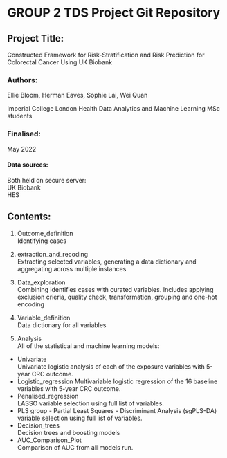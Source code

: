 # GROUP 2 TDS Project Git Repository

## Project Title:
Constructed Framework for Risk-Stratification and Risk Prediction for Colorectal Cancer Using UK Biobank  

### Authors:  
Ellie Bloom, Herman Eaves, Sophie Lai, Wei Quan 

Imperial College London Health Data Analytics and Machine Learning MSc students 
### Finalised: 
May 2022
#### Data sources: 
Both held on secure server:   
UK Biobank   
HES 

## Contents:

1.  Outcome_definition  
Identifying cases 
  
2.  extraction_and_recoding   
Extracting selected variables, generating a data dictionary and aggregating across multiple instances 
  
3.  Data_exploration  
Combining identifies cases with curated variables. Includes applying exclusion crieria, quality check, transformation, grouping and one-hot encoding  
  
4.  Variable_definition   
Data dictionary for all variables   
  
5.  Analysis  
All of the statistical and machine learning models: 
* Univariate  
Univariate logistic analysis of each of the exposure variables with 5-year CRC outcome. 
* Logistic_regression
Multivariable logistic regression of the 16 baseline variables with 5-year CRC outcome. 
* Penalised_regression  
LASSO variable selection using full list of variables. 
* PLS 
group - Partial Least Squares - Discriminant Analysis (sgPLS-DA) variable selection using full list of variables.  
* Decision_trees  
Decision trees and boosting models  
* AUC_Comparison_Plot   
Comparison of AUC from all models run.   

